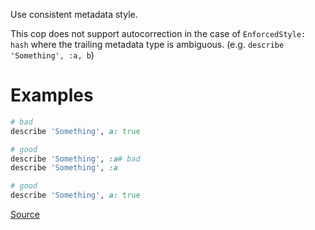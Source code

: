 
Use consistent metadata style.

This cop does not support autocorrection in the case of
`EnforcedStyle: hash` where the trailing metadata type is ambiguous.
(e.g. `describe 'Something', :a, b`)

# Examples

```ruby
# bad
describe 'Something', a: true

# good
describe 'Something', :a# bad
describe 'Something', :a

# good
describe 'Something', a: true
```

[Source](http://www.rubydoc.info/gems/rubocop/RuboCop/Cop/RSpec/MetadataStyle)